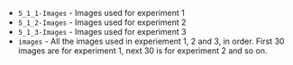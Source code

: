 - `5_1_1-Images` - Images used for experiment 1
- `5_1_2-Images` - Images used for experiment 2
- `5_1_3-Images` - Images used for experiment 3
- `images` - All the images used in experiement 1, 2 and 3, in order. First 30 images are for experiment 1, next 30 is for experiment 2 and so on.

